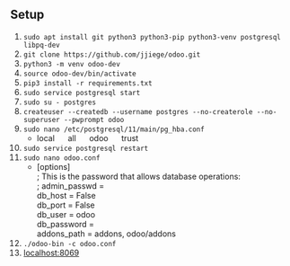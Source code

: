 ## Setup

1. `sudo apt install git python3 python3-pip python3-venv postgresql libpq-dev`
2. `git clone https://github.com/jjiege/odoo.git`
3. `python3 -m venv odoo-dev`
4. `source odoo-dev/bin/activate`
5. `pip3 install -r requirements.txt`
6. `sudo service postgresql start`
7. `sudo su - postgres`
8. `createuser --createdb --username postgres --no-createrole --no-superuser --pwprompt odoo`
9. `sudo nano /etc/postgresql/11/main/pg_hba.conf`
    - local &nbsp;&nbsp;&nbsp;&nbsp; all &nbsp;&nbsp;&nbsp;&nbsp; odoo &nbsp;&nbsp;&nbsp;&nbsp; trust
10. `sudo service postgresql restart`
11. `sudo nano odoo.conf`
    - [options]<br>
    ; This is the password that allows database operations:<br>
    ; admin_passwd =<br>
    db_host = False<br>
    db_port = False<br>
    db_user = odoo<br>
    db_password =<br>
    addons_path = addons, odoo/addons
12. `./odoo-bin -c odoo.conf`
13. [localhost:8069](http://localhost:8069)